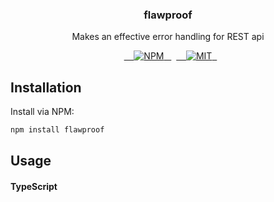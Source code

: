 <h3 align="center">flawproof</h3>
<p align="center">Makes an effective error handling for REST api</p>

<p align="center">
  <a href="https://www.npmjs.com/package/flawproof">
    <img src="https://img.shields.io/npm/v/flawproof.svg" alt="NPM">
  </a>
  <a href="LICENSE">
    <img src="https://img.shields.io/badge/license-MIT-blue.svg?style=flat-square" alt="MIT">
  </a>
</p>

## Installation

Install via NPM:

```bash
npm install flawproof

```

## Usage

#### TypeScript

